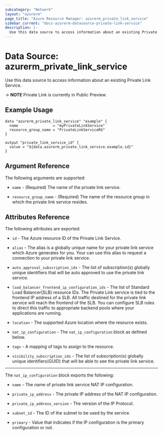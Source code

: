 ```yaml
---
subcategory: "Network"
layout: "azurerm"
page_title: "Azure Resource Manager: azurerm_private_link_service"
sidebar_current: "docs-azurerm-datasource-private-link-service"
description: |-
  Use this data source to access information about an existing Private Link Service.
---
```


# Data Source: azurerm_private_link_service

Use this data source to access information about an existing Private Link Service.

-> **NOTE** Private Link is currently in Public Preview.

## Example Usage

```hcl
data "azurerm_private_link_service" "example" {
  name                = "myPrivateLinkService"
  resource_group_name = "PrivateLinkServiceRG"
}

output "private_link_service_id" {
  value = "${data.azurerm_private_link_service.example.id}"
}
```

## Argument Reference

The following arguments are supported:

* `name` - (Required) The name of the private link service.

* `resource_group_name` - (Required) The name of the resource group in which the private link service resides.

## Attributes Reference

The following attributes are exported:

* `id` - The Azure resource ID of the Private Link Service.

* `alias` - The alias is a globally unique name for your private link service which Azure generates for you. Your can use this alias to request a connection to your private link service.

* `auto_approval_subscription_ids` - The list of subscription(s) globally unique identifiers that will be auto approved to use the private link service.

* `load_balancer_frontend_ip_configuration_ids` - The list of Standard Load Balancer(SLB) resource IDs. The Private Link service is tied to the frontend IP address of a SLB. All traffic destined for the private link service will reach the frontend of the SLB. You can configure SLB rules to direct this traffic to appropriate backend pools where your applications are running.

* `location` - The supported Azure location where the resource exists.

* `nat_ip_configuration` - The `nat_ip_configuration` block as defined below.

* `tags` - A mapping of tags to assign to the resource.

* `visibility_subscription_ids` - The list of subscription(s) globally unique identifiers(GUID) that will be able to see the private link service.

---

The `nat_ip_configuration` block exports the following:

* `name` - The name of private link service NAT IP configuration.

* `private_ip_address` - The private IP address of the NAT IP configuration.

* `private_ip_address_version` - The version of the IP Protocol.

* `subnet_id` - The ID of the subnet to be used by the service.

* `primary` - Value that indicates if the IP configuration is the primary configuration or not.

